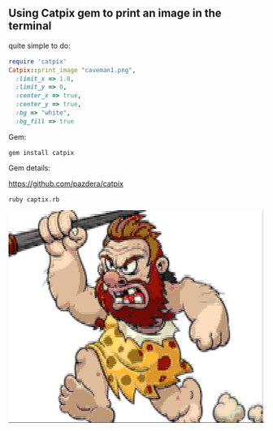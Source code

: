 ## Using Catpix gem to print an image in the terminal

quite simple to do:

```ruby
require 'catpix'
Catpix::print_image "caveman1.png",
  :limit_x => 1.0,
  :limit_y => 0,
  :center_x => true,
  :center_y => true,
  :bg => "white",
  :bg_fill => true
```

Gem:

```
gem install catpix
```
Gem details:

https://github.com/pazdera/catpix


```
ruby captix.rb
```

<img src="cavemanprint.png" >
